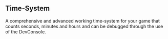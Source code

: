 Time-System
---

A comprehensive and advanced working time-system for your game that counts seconds, minutes and hours and can be debugged through the use of the DevConsole.
